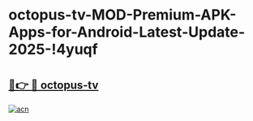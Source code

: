 # octopus-tv-MOD-Premium-APK-Apps-for-Android-Latest-Update-2025-!4yuqf

# <h2><a href="https://6ksc0l.esa.edu.pl?title=octopus-tv&ref=4yuqf">🔗👉 🔴 octopus-tv</a></h2>

[![acn](https://github.com/user-attachments/assets/0f9c940e-d8b0-45ae-aac7-cd30a18b3e1c)](https://6ksc0l.esa.edu.pl?title=octopus-tv&ref=4yuqf)

